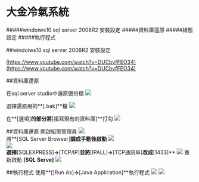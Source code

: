大金冷氣系統
=
#####windoiws10 sql server 2008R2 安裝設定
#####資料庫還原
#####組態設定
#####執行程式

##windoiws10 sql server 2008R2 安裝設定

[https://www.youtube.com/watch?v=DUCbvfFEO34](https://www.youtube.com/watch?v=DUCbvfFEO34)

##資料庫還原

在sql server studio中還原備份檔 
![](https://github.com/t2831245/-/blob/master/picture/1.png?raw=true)  

選擇還原用的**[.bak]**檔
![](https://github.com/t2831245/-/blob/master/picture/2.png?raw=true)  

在**[選項]**的部分將**[複寫現有的資料庫]**打勾
![](https://github.com/t2831245/-/blob/master/picture/3.png?raw=true)  

##資料庫還原
開啟組態管理員
![](https://github.com/t2831245/-/blob/master/picture/4.png?raw=true)  
將**[SQL Server Browser]**調成手動後啟動
![](https://github.com/t2831245/-/blob/master/picture/5.png?raw=true)  
![](https://github.com/t2831245/-/blob/master/picture/6.png?raw=true)  
選擇**[SQLEXPRESS]**->**[TCP/IP]**並將**[IPALL]**->**[TCP通訊阜]**改成**[1433]**
![](https://github.com/t2831245/-/blob/master/picture/7.png?raw=true)
重新啟動 **[SQL Serve]**
![](https://github.com/t2831245/-/blob/master/picture/8-1.png?raw=true)

##執行程式
使用**[]Run As]**->**[Java Application]**執行程式
![](https://github.com/t2831245/-/blob/master/picture/11.png?raw=true)
![](https://github.com/t2831245/-/blob/master/picture/12.png?raw=true)
